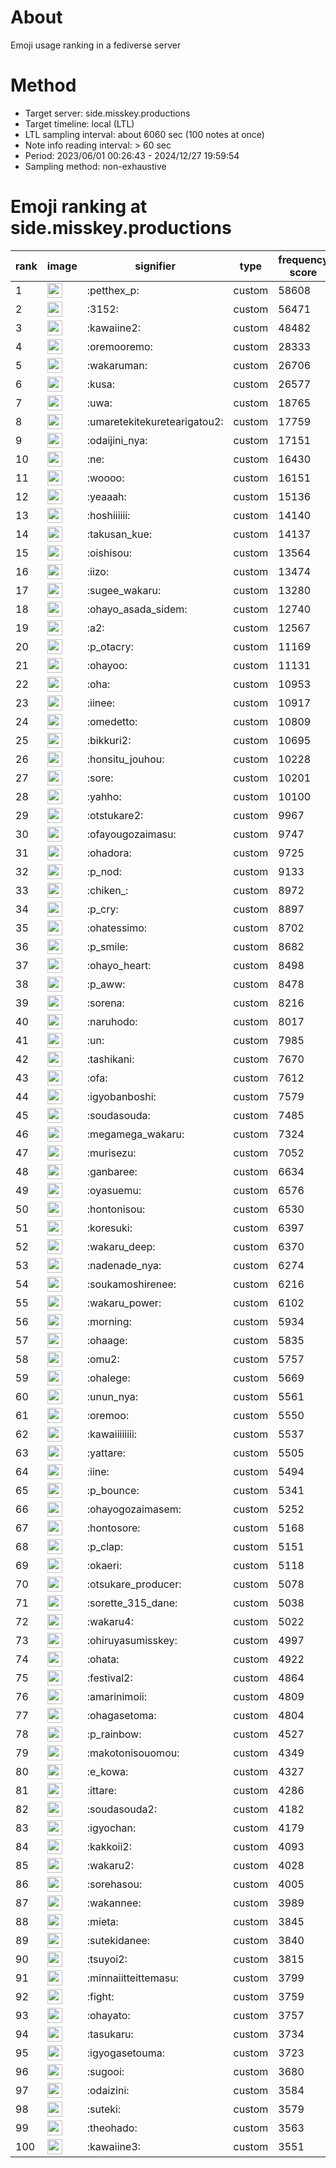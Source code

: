 # About
Emoji usage ranking in a fediverse server

# Method
- Target server: side.misskey.productions
- Target timeline: local (LTL)
- LTL sampling interval: about 6060 sec (100 notes at once)
- Note info reading interval: > 60 sec
- Period: 2023/06/01 00:26:43 - 2024/12/27 19:59:54 
- Sampling method: non-exhaustive

# Emoji ranking at side.misskey.productions

|rank|image|signifier|type|frequency score|
|----|----|----|----|----|
|1|<img height="24" src="https://side.misskey.productions/emoji/petthex_p.webp">|:petthex_p:|custom|58608|
|2|<img height="24" src="https://side.misskey.productions/emoji/3152.webp">|:3152:|custom|56471|
|3|<img height="24" src="https://side.misskey.productions/emoji/kawaiine2.webp">|:kawaiine2:|custom|48482|
|4|<img height="24" src="https://side.misskey.productions/emoji/oremooremo.webp">|:oremooremo:|custom|28333|
|5|<img height="24" src="https://side.misskey.productions/emoji/wakaruman.webp">|:wakaruman:|custom|26706|
|6|<img height="24" src="https://side.misskey.productions/emoji/kusa.webp">|:kusa:|custom|26577|
|7|<img height="24" src="https://side.misskey.productions/emoji/uwa.webp">|:uwa:|custom|18765|
|8|<img height="24" src="https://side.misskey.productions/emoji/umaretekitekuretearigatou2.webp">|:umaretekitekuretearigatou2:|custom|17759|
|9|<img height="24" src="https://side.misskey.productions/emoji/odaijini_nya.webp">|:odaijini_nya:|custom|17151|
|10|<img height="24" src="https://side.misskey.productions/emoji/ne.webp">|:ne:|custom|16430|
|11|<img height="24" src="https://side.misskey.productions/emoji/woooo.webp">|:woooo:|custom|16151|
|12|<img height="24" src="https://side.misskey.productions/emoji/yeaaah.webp">|:yeaaah:|custom|15136|
|13|<img height="24" src="https://side.misskey.productions/emoji/hoshiiiiii.webp">|:hoshiiiiii:|custom|14140|
|14|<img height="24" src="https://side.misskey.productions/emoji/takusan_kue.webp">|:takusan_kue:|custom|14137|
|15|<img height="24" src="https://side.misskey.productions/emoji/oishisou.webp">|:oishisou:|custom|13564|
|16|<img height="24" src="https://side.misskey.productions/emoji/iizo.webp">|:iizo:|custom|13474|
|17|<img height="24" src="https://side.misskey.productions/emoji/sugee_wakaru.webp">|:sugee_wakaru:|custom|13280|
|18|<img height="24" src="https://side.misskey.productions/emoji/ohayo_asada_sidem.webp">|:ohayo_asada_sidem:|custom|12740|
|19|<img height="24" src="https://side.misskey.productions/emoji/a2.webp">|:a2:|custom|12567|
|20|<img height="24" src="https://side.misskey.productions/emoji/p_otacry.webp">|:p_otacry:|custom|11169|
|21|<img height="24" src="https://side.misskey.productions/emoji/ohayoo.webp">|:ohayoo:|custom|11131|
|22|<img height="24" src="https://side.misskey.productions/emoji/oha.webp">|:oha:|custom|10953|
|23|<img height="24" src="https://side.misskey.productions/emoji/iinee.webp">|:iinee:|custom|10917|
|24|<img height="24" src="https://side.misskey.productions/emoji/omedetto.webp">|:omedetto:|custom|10809|
|25|<img height="24" src="https://side.misskey.productions/emoji/bikkuri2.webp">|:bikkuri2:|custom|10695|
|26|<img height="24" src="https://side.misskey.productions/emoji/honsitu_jouhou.webp">|:honsitu_jouhou:|custom|10228|
|27|<img height="24" src="https://side.misskey.productions/emoji/sore.webp">|:sore:|custom|10201|
|28|<img height="24" src="https://side.misskey.productions/emoji/yahho.webp">|:yahho:|custom|10100|
|29|<img height="24" src="https://side.misskey.productions/emoji/otstukare2.webp">|:otstukare2:|custom|9967|
|30|<img height="24" src="https://side.misskey.productions/emoji/ofayougozaimasu.webp">|:ofayougozaimasu:|custom|9747|
|31|<img height="24" src="https://side.misskey.productions/emoji/ohadora.webp">|:ohadora:|custom|9725|
|32|<img height="24" src="https://side.misskey.productions/emoji/p_nod.webp">|:p_nod:|custom|9133|
|33|<img height="24" src="https://side.misskey.productions/emoji/chiken_.webp">|:chiken_:|custom|8972|
|34|<img height="24" src="https://side.misskey.productions/emoji/p_cry.webp">|:p_cry:|custom|8897|
|35|<img height="24" src="https://side.misskey.productions/emoji/ohatessimo.webp">|:ohatessimo:|custom|8702|
|36|<img height="24" src="https://side.misskey.productions/emoji/p_smile.webp">|:p_smile:|custom|8682|
|37|<img height="24" src="https://side.misskey.productions/emoji/ohayo_heart.webp">|:ohayo_heart:|custom|8498|
|38|<img height="24" src="https://side.misskey.productions/emoji/p_aww.webp">|:p_aww:|custom|8478|
|39|<img height="24" src="https://side.misskey.productions/emoji/sorena.webp">|:sorena:|custom|8216|
|40|<img height="24" src="https://side.misskey.productions/emoji/naruhodo.webp">|:naruhodo:|custom|8017|
|41|<img height="24" src="https://side.misskey.productions/emoji/un.webp">|:un:|custom|7985|
|42|<img height="24" src="https://side.misskey.productions/emoji/tashikani.webp">|:tashikani:|custom|7670|
|43|<img height="24" src="https://side.misskey.productions/emoji/ofa.webp">|:ofa:|custom|7612|
|44|<img height="24" src="https://side.misskey.productions/emoji/igyobanboshi.webp">|:igyobanboshi:|custom|7579|
|45|<img height="24" src="https://side.misskey.productions/emoji/soudasouda.webp">|:soudasouda:|custom|7485|
|46|<img height="24" src="https://side.misskey.productions/emoji/megamega_wakaru.webp">|:megamega_wakaru:|custom|7324|
|47|<img height="24" src="https://side.misskey.productions/emoji/murisezu.webp">|:murisezu:|custom|7052|
|48|<img height="24" src="https://side.misskey.productions/emoji/ganbaree.webp">|:ganbaree:|custom|6634|
|49|<img height="24" src="https://side.misskey.productions/emoji/oyasuemu.webp">|:oyasuemu:|custom|6576|
|50|<img height="24" src="https://side.misskey.productions/emoji/hontonisou.webp">|:hontonisou:|custom|6530|
|51|<img height="24" src="https://side.misskey.productions/emoji/koresuki.webp">|:koresuki:|custom|6397|
|52|<img height="24" src="https://side.misskey.productions/emoji/wakaru_deep.webp">|:wakaru_deep:|custom|6370|
|53|<img height="24" src="https://side.misskey.productions/emoji/nadenade_nya.webp">|:nadenade_nya:|custom|6274|
|54|<img height="24" src="https://side.misskey.productions/emoji/soukamoshirenee.webp">|:soukamoshirenee:|custom|6216|
|55|<img height="24" src="https://side.misskey.productions/emoji/wakaru_power.webp">|:wakaru_power:|custom|6102|
|56|<img height="24" src="https://side.misskey.productions/emoji/morning.webp">|:morning:|custom|5934|
|57|<img height="24" src="https://side.misskey.productions/emoji/ohaage.webp">|:ohaage:|custom|5835|
|58|<img height="24" src="https://side.misskey.productions/emoji/omu2.webp">|:omu2:|custom|5757|
|59|<img height="24" src="https://side.misskey.productions/emoji/ohalege.webp">|:ohalege:|custom|5669|
|60|<img height="24" src="https://side.misskey.productions/emoji/unun_nya.webp">|:unun_nya:|custom|5561|
|61|<img height="24" src="https://side.misskey.productions/emoji/oremoo.webp">|:oremoo:|custom|5550|
|62|<img height="24" src="https://side.misskey.productions/emoji/kawaiiiiiiii.webp">|:kawaiiiiiiii:|custom|5537|
|63|<img height="24" src="https://side.misskey.productions/emoji/yattare.webp">|:yattare:|custom|5505|
|64|<img height="24" src="https://side.misskey.productions/emoji/iine.webp">|:iine:|custom|5494|
|65|<img height="24" src="https://side.misskey.productions/emoji/p_bounce.webp">|:p_bounce:|custom|5341|
|66|<img height="24" src="https://side.misskey.productions/emoji/ohayogozaimasem.webp">|:ohayogozaimasem:|custom|5252|
|67|<img height="24" src="https://side.misskey.productions/emoji/hontosore.webp">|:hontosore:|custom|5168|
|68|<img height="24" src="https://side.misskey.productions/emoji/p_clap.webp">|:p_clap:|custom|5151|
|69|<img height="24" src="https://side.misskey.productions/emoji/okaeri.webp">|:okaeri:|custom|5118|
|70|<img height="24" src="https://side.misskey.productions/emoji/otsukare_producer.webp">|:otsukare_producer:|custom|5078|
|71|<img height="24" src="https://side.misskey.productions/emoji/sorette_315_dane.webp">|:sorette_315_dane:|custom|5038|
|72|<img height="24" src="https://side.misskey.productions/emoji/wakaru4.webp">|:wakaru4:|custom|5022|
|73|<img height="24" src="https://side.misskey.productions/emoji/ohiruyasumisskey.webp">|:ohiruyasumisskey:|custom|4997|
|74|<img height="24" src="https://side.misskey.productions/emoji/ohata.webp">|:ohata:|custom|4922|
|75|<img height="24" src="https://side.misskey.productions/emoji/festival2.webp">|:festival2:|custom|4864|
|76|<img height="24" src="https://side.misskey.productions/emoji/amarinimoii.webp">|:amarinimoii:|custom|4809|
|77|<img height="24" src="https://side.misskey.productions/emoji/ohagasetoma.webp">|:ohagasetoma:|custom|4804|
|78|<img height="24" src="https://side.misskey.productions/emoji/p_rainbow.webp">|:p_rainbow:|custom|4527|
|79|<img height="24" src="https://side.misskey.productions/emoji/makotonisouomou.webp">|:makotonisouomou:|custom|4349|
|80|<img height="24" src="https://side.misskey.productions/emoji/e_kowa.webp">|:e_kowa:|custom|4327|
|81|<img height="24" src="https://side.misskey.productions/emoji/ittare.webp">|:ittare:|custom|4286|
|82|<img height="24" src="https://side.misskey.productions/emoji/soudasouda2.webp">|:soudasouda2:|custom|4182|
|83|<img height="24" src="https://side.misskey.productions/emoji/igyochan.webp">|:igyochan:|custom|4179|
|84|<img height="24" src="https://side.misskey.productions/emoji/kakkoii2.webp">|:kakkoii2:|custom|4093|
|85|<img height="24" src="https://side.misskey.productions/emoji/wakaru2.webp">|:wakaru2:|custom|4028|
|86|<img height="24" src="https://side.misskey.productions/emoji/sorehasou.webp">|:sorehasou:|custom|4005|
|87|<img height="24" src="https://side.misskey.productions/emoji/wakannee.webp">|:wakannee:|custom|3989|
|88|<img height="24" src="https://side.misskey.productions/emoji/mieta.webp">|:mieta:|custom|3845|
|89|<img height="24" src="https://side.misskey.productions/emoji/sutekidanee.webp">|:sutekidanee:|custom|3840|
|90|<img height="24" src="https://side.misskey.productions/emoji/tsuyoi2.webp">|:tsuyoi2:|custom|3815|
|91|<img height="24" src="https://side.misskey.productions/emoji/minnaiitteittemasu.webp">|:minnaiitteittemasu:|custom|3799|
|92|<img height="24" src="https://side.misskey.productions/emoji/fight.webp">|:fight:|custom|3759|
|93|<img height="24" src="https://side.misskey.productions/emoji/ohayato.webp">|:ohayato:|custom|3757|
|94|<img height="24" src="https://side.misskey.productions/emoji/tasukaru.webp">|:tasukaru:|custom|3734|
|95|<img height="24" src="https://side.misskey.productions/emoji/igyogasetouma.webp">|:igyogasetouma:|custom|3723|
|96|<img height="24" src="https://side.misskey.productions/emoji/sugooi.webp">|:sugooi:|custom|3680|
|97|<img height="24" src="https://side.misskey.productions/emoji/odaizini.webp">|:odaizini:|custom|3584|
|98|<img height="24" src="https://side.misskey.productions/emoji/suteki.webp">|:suteki:|custom|3579|
|99|<img height="24" src="https://side.misskey.productions/emoji/theohado.webp">|:theohado:|custom|3563|
|100|<img height="24" src="https://side.misskey.productions/emoji/kawaiine3.webp">|:kawaiine3:|custom|3551|
